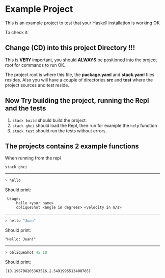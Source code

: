 # Example Project

This is an example project to test that your Haskell installation is working OK

To check it:

## Change (CD) into this project Directory !!!

This is **VERY** important, you should **ALWAYS** be positioned into the project root for commands to run OK.

The project root is where this file, the **package.yaml** and **stack.yaml** files resides. Also you will have a couple of directories **src** and **test** where the project sources and test reside. 

## Now Try building the project, running the Repl and the tests

1. `stack build` should build the project.
2. `stack ghci` should load the Repl, then run for example the `help` function
3. `stack test` should run the tests without errors.


## The projects contains 2 example functions

When running from the repl

```shell
stack ghci
```
---

```haskell
> hello
```

Should print:

```
 Usage:
     hello <your name>
     obliqueShot <angle in degrees> <velocity in m/s>
```  
---
```haskell
> hello "Juan"
```
Should print:

```
"Hello: Juan!"
```  
---
```haskell
> obliqueShot 45 10
```
Should print:

```
(10.196798205363516,2.5491995513408785)
```  


  
    
    

 
